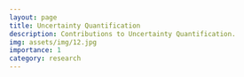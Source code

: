```yaml
---
layout: page
title: Uncertainty Quantification
description: Contributions to Uncertainty Quantification.
img: assets/img/12.jpg
importance: 1
category: research
---
```


